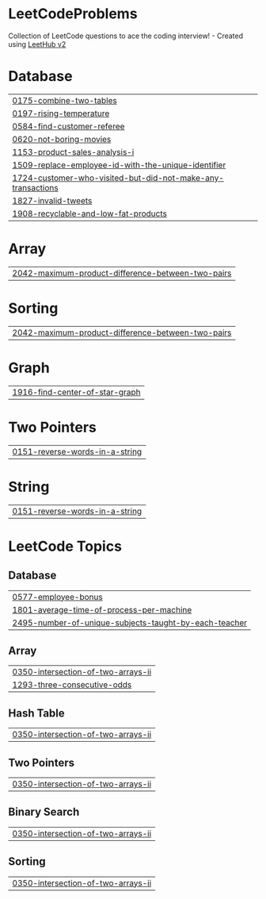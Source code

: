 # LeetCodeProblems
Collection of LeetCode questions to ace the coding interview! - Created using [LeetHub v2](https://github.com/arunbhardwaj/LeetHub-2.0)


# Database
|  |
| ------- |
| [0175-combine-two-tables](https://github.com/dhananjaytripathi08/LeetCodeProblems/tree/master/0175-combine-two-tables) |
| [0197-rising-temperature](https://github.com/dhananjaytripathi08/LeetCodeProblems/tree/master/0197-rising-temperature) |
| [0584-find-customer-referee](https://github.com/dhananjaytripathi08/LeetCodeProblems/tree/master/0584-find-customer-referee) |
| [0620-not-boring-movies](https://github.com/dhananjaytripathi08/LeetCodeProblems/tree/master/0620-not-boring-movies) |
| [1153-product-sales-analysis-i](https://github.com/dhananjaytripathi08/LeetCodeProblems/tree/master/1153-product-sales-analysis-i) |
| [1509-replace-employee-id-with-the-unique-identifier](https://github.com/dhananjaytripathi08/LeetCodeProblems/tree/master/1509-replace-employee-id-with-the-unique-identifier) |
| [1724-customer-who-visited-but-did-not-make-any-transactions](https://github.com/dhananjaytripathi08/LeetCodeProblems/tree/master/1724-customer-who-visited-but-did-not-make-any-transactions) |
| [1827-invalid-tweets](https://github.com/dhananjaytripathi08/LeetCodeProblems/tree/master/1827-invalid-tweets) |
| [1908-recyclable-and-low-fat-products](https://github.com/dhananjaytripathi08/LeetCodeProblems/tree/master/1908-recyclable-and-low-fat-products) |
# Array
|  |
| ------- |
| [2042-maximum-product-difference-between-two-pairs](https://github.com/dhananjaytripathi08/LeetCodeProblems/tree/master/2042-maximum-product-difference-between-two-pairs) |
# Sorting
|  |
| ------- |
| [2042-maximum-product-difference-between-two-pairs](https://github.com/dhananjaytripathi08/LeetCodeProblems/tree/master/2042-maximum-product-difference-between-two-pairs) |
# Graph
|  |
| ------- |
| [1916-find-center-of-star-graph](https://github.com/dhananjaytripathi08/LeetCodeProblems/tree/master/1916-find-center-of-star-graph) |
# Two Pointers
|  |
| ------- |
| [0151-reverse-words-in-a-string](https://github.com/dhananjaytripathi08/LeetCodeProblems/tree/master/0151-reverse-words-in-a-string) |
# String
|  |
| ------- |
| [0151-reverse-words-in-a-string](https://github.com/dhananjaytripathi08/LeetCodeProblems/tree/master/0151-reverse-words-in-a-string) |
<!---LeetCode Topics Start-->
# LeetCode Topics
## Database
|  |
| ------- |
| [0577-employee-bonus](https://github.com/dhananjaytripathi08/LeetCodeProblems/tree/master/0577-employee-bonus) |
| [1801-average-time-of-process-per-machine](https://github.com/dhananjaytripathi08/LeetCodeProblems/tree/master/1801-average-time-of-process-per-machine) |
| [2495-number-of-unique-subjects-taught-by-each-teacher](https://github.com/dhananjaytripathi08/LeetCodeProblems/tree/master/2495-number-of-unique-subjects-taught-by-each-teacher) |
## Array
|  |
| ------- |
| [0350-intersection-of-two-arrays-ii](https://github.com/dhananjaytripathi08/LeetCodeProblems/tree/master/0350-intersection-of-two-arrays-ii) |
| [1293-three-consecutive-odds](https://github.com/dhananjaytripathi08/LeetCodeProblems/tree/master/1293-three-consecutive-odds) |
## Hash Table
|  |
| ------- |
| [0350-intersection-of-two-arrays-ii](https://github.com/dhananjaytripathi08/LeetCodeProblems/tree/master/0350-intersection-of-two-arrays-ii) |
## Two Pointers
|  |
| ------- |
| [0350-intersection-of-two-arrays-ii](https://github.com/dhananjaytripathi08/LeetCodeProblems/tree/master/0350-intersection-of-two-arrays-ii) |
## Binary Search
|  |
| ------- |
| [0350-intersection-of-two-arrays-ii](https://github.com/dhananjaytripathi08/LeetCodeProblems/tree/master/0350-intersection-of-two-arrays-ii) |
## Sorting
|  |
| ------- |
| [0350-intersection-of-two-arrays-ii](https://github.com/dhananjaytripathi08/LeetCodeProblems/tree/master/0350-intersection-of-two-arrays-ii) |
<!---LeetCode Topics End-->